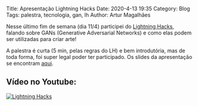 Title: Apresentação Lightning Hacks
Date: 2020-4-13 19:35
Category: Blog
Tags: palestra, tecnologia, gan, lh
Author: Artur Magalhães

Nesse último fim de semana (dia 11/4) participei do [Lightning Hacks](https://lh.imesec.ime.usp.br/), falando sobre GANs (Generative Adversarial Networks) e como elas podem ser utilizadas para criar arte!

A palestra é curta (5 min, pelas regras do LH) e bem introdutória, mas de toda forma, foi super legal poder ter participado. Os slides da apresentação se encontram [aqui]({static}/slides/lh.pdf).

## Vídeo no Youtube:

[![Lightning Hacks](https://img.youtube.com/vi/Hksu-zRh5_Q/0.jpg)](https://www.youtube.com/watch?v=Hksu-zRh5_Q)
